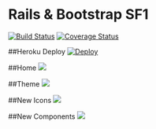 # Rails & Bootstrap SF1
[![Build Status](https://travis-ci.org/tyoshikawa1106/rails-bootstrap-sf1.svg?branch=master)](https://travis-ci.org/tyoshikawa1106/rails-bootstrap-sf1) [![Coverage Status](https://coveralls.io/repos/tyoshikawa1106/rails-bootstrap-sf1/badge.svg?branch=master&service=github)](https://coveralls.io/github/tyoshikawa1106/rails-bootstrap-sf1?branch=master)

##Heroku Deploy
[![Deploy](https://www.herokucdn.com/deploy/button.png)](https://heroku.com/deploy?template=https://github.com/tyoshikawa1106/rails-bootstrap-sf1)

##Home
<img src="http://f.st-hatena.com/images/fotolife/t/tyoshikawa1106/20150917/20150917181044.png" />

##Theme
<img src="http://f.st-hatena.com/images/fotolife/t/tyoshikawa1106/20150917/20150917181045.png" />

##New Icons
<img src="http://f.st-hatena.com/images/fotolife/t/tyoshikawa1106/20150917/20150917181046.png" />

##New Components
<img src="http://f.st-hatena.com/images/fotolife/t/tyoshikawa1106/20150917/20150917181047.png" />
